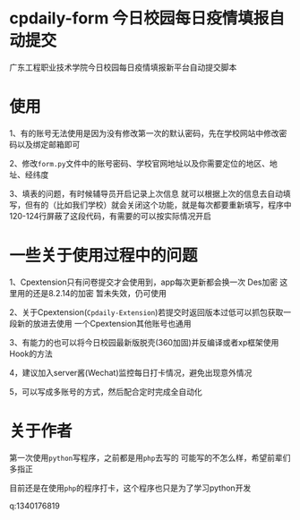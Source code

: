 # cpdaily-form 今日校园每日疫情填报自动提交

广东工程职业技术学院今日校园每日疫情填报新平台自动提交脚本

# 使用

1、有的账号无法使用是因为没有修改第一次的默认密码，先在学校网站中修改密码以及绑定邮箱即可
  
2、修改`form.py`文件中的账号密码、学校官网地址以及你需要定位的地区、地址、经纬度
  
3、填表的问题，有时候辅导员开启记录上次信息 就可以根据上次的信息去自动填写，但有的（比如我们学校）就会关闭这个功能，就是每次都要重新填写，程序中120-124行屏蔽了这段代码，有需要的可以按实际情况开启
  
# 一些关于使用过程中的问题
1、Cpextension只有问卷提交才会使用到，app每次更新都会换一次 Des加密 这里用的还是8.2.14的加密 暂未失效，仍可使用
  
2、关于Cpextension(`Cpdaily-Extension`)若提交时返回版本过低可以抓包获取一段新的放进去使用 一个Cpextension其他账号也通用
  
3、有能力的也可以将今日校园最新版脱壳(360加固)并反编译或者xp框架使用Hook的方法
  
4，建议加入server酱(Wechat)监控每日打卡情况，避免出现意外情况
  
5，可以写成多账号的方式，然后配合定时完成全自动化
  
# 关于作者
第一次使用`python`写程序，之前都是用`php`去写的 可能写的不怎么样，希望前辈们多指正
  
目前还是在使用`php`的程序打卡，这个程序也只是为了学习python开发

q:1340176819

